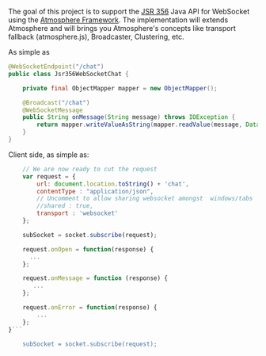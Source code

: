 The goal of this project is to support the [JSR 356](http://jcp.org/en/jsr/detail?id=356) Java API for WebSocket using the [Atmosphere Framework](http://github.com/Atmosphere/atmosphere). 
The implementation will extends Atmosphere and will brings you Atmosphere's concepts like transport fallback (atmosphere.js), Broadcaster, Clustering, etc.

As simple as 
```java
@WebSocketEndpoint("/chat")
public class Jsr356WebSocketChat {

    private final ObjectMapper mapper = new ObjectMapper();

    @Broadcast("/chat")
    @WebSocketMessage
    public String onMessage(String message) throws IOException {
        return mapper.writeValueAsString(mapper.readValue(message, Data.class));
    }
}
```
Client side, as simple as:
```js
    // We are now ready to cut the request
    var request = { 
        url: document.location.toString() + 'chat',
        contentType : "application/json",
        // Uncomment to allow sharing websocket amongst  windows/tabs
        //shared : true,
        transport : 'websocket'
    };

    subSocket = socket.subscribe(request);

    request.onOpen = function(response) {
      ...
    };

    request.onMessage = function (response) {
       ...
    };

    request.onError = function(response) {
        ...
    };
}```

    subSocket = socket.subscribe(request);

```
